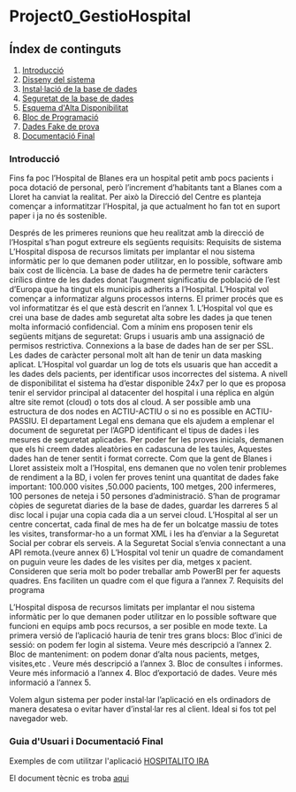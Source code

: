 # Project0_GestioHospital

## Índex de continguts
1. [Introducció](#introducció)
2. [Disseny del sistema](<DISSENY ER - RELACIONAL - SQL/README.md>)
3. [Instal·lació de la base de dades](<INSTAL·LACIÓ I CONFIGURACIÓ/installation.md>)
4. [Seguretat de la base de dades](<ESQUEMA DE SEGURETAT/README.md>)
5. [Esquema d'Alta Disponibilitat](<ESQUEMA ALTA DISPONIBILITAT/README.md>)
6. [Bloc de Programació](<BLOC DE PROGRAMACIÓ/README.md>)
7. [Dades Fake de prova](<DUMMY DATA/README.md>)
8. [Documentació Final](#Guia-d'Usuari-i-documentació-final)



### Introducció

Fins fa poc l’Hospital de Blanes era un hospital petit amb pocs pacients i poca dotació de personal, però l’increment d’habitants tant a Blanes com a Lloret ha canviat la realitat. Per això la Direcció del Centre es planteja començar a informatitzar l’Hospital, ja que actualment  ho fan tot en suport paper i ja no és sostenible.

Després de les primeres reunions que heu realitzat amb la direcció de l’Hospital s’han pogut extreure els següents requisits:
Requisits de sistema
L’Hospital disposa de recursos limitats per implantar el nou sistema informàtic per lo que demanen poder utilitzar, en lo possible, software amb baix cost de llicència.
La base de dades ha de permetre tenir caràcters cirílics dintre de les dades donat l’augment significatiu de població de l’est d’Europa que ha tingut els municipis adherits a l’Hospital.
L’Hospital vol començar a informatizar alguns processos interns. El primer procés que es vol informatitzar és el que està descrit en l’annex 1.
L’Hospital vol que es crei una base de dades amb seguretat alta sobre les dades ja que tenen molta informació confidencial. Com a mínim ens proposen tenir els següents mitjans de seguretat:
Grups i usuaris amb una assignació de permisos restrictiva.
Connexions a la base de dades han de ser per SSL.
Les dades de caràcter personal molt alt han de tenir un data masking aplicat.
L’Hospital vol guardar un log de tots els usuaris que han accedit a les dades dels pacients, per identificar usos incorrectes del sistema.
A nivell de disponibilitat el sistema ha d’estar disponible 24x7 per lo que es proposa tenir el servidor principal al datacenter del hospital i una réplica en algún altre site remot (cloud) o tots dos al cloud. A ser possible amb una estructura de dos nodes en ACTIU-ACTIU o si no es possible en ACTIU-PASSIU.
El departament Legal ens demana que els ajudem a emplenar el document de seguretat per l’AGPD identificant el tipus de dades i les mesures de seguretat aplicades.
Per poder fer les proves inicials, demanen que els hi creem dades aleatòries en cadascuna de les taules, Aquestes dades han de tener sentit i format correcte. Com que la gent de Blanes i Lloret assisteix molt a l’Hospital, ens demanen que no volen tenir problemes de rendiment a la BD, i volen fer  proves tenint una quantitat de dades fake important: 100.000  visites  ,50.000 pacients, 100 metges, 200 infermeres, 100 persones de neteja i 50 persones d’administració.
S’han de programar còpies de seguretat diaries de la base de dades, guardar les darreres 5 al disc local  i pujar una copia cada dia a un servei cloud.
L’Hospital al ser un centre concertat, cada final de mes ha de fer un bolcatge massiu de totes les visites, transformar-ho a un format XML i les ha d’enviar a la Seguretat Social per cobrar els serveis. A la Seguretat Social s’envia connectant a una API remota.(veure annex 6)
L’Hospital vol tenir un quadre de comandament on puguin veure les dades de les visites per dia, metges x pacient. Consideren que seria molt bo poder treballar amb PowerBI per fer aquests quadres. Ens faciliten un quadre com el que figura a l’annex 7.
Requisits del programa

L’Hospital disposa de recursos limitats per implantar el nou sistema informàtic per lo que demanen poder utilitzar en lo possible software que funcioni en equips amb pocs recursos, a ser posible en mode texte.
La primera versió de l’aplicació hauria de tenir tres grans blocs:
Bloc d’inici de sessió: on podem fer login al sistema. Veure més descripció a l’annex 2.
Bloc de manteniment: on podem donar d’alta nous pacients, metges, visites,etc . Veure més descripció a l’annex 3.
Bloc de consultes i informes. Veure més informació a l’annex 4.
Bloc d’exportació de dades. Veure més informació a l’annex 5.

Volem algun sistema per poder instal·lar l’aplicació en els ordinadors de manera desatesa o evitar haver d’instal·lar res al client. Ideal si fos tot pel navegador web.

### Guia d'Usuari i Documentació Final

Exemples de com utilitzar l'aplicació [HOSPITALITO IRA](<docs/Guia Usuari - Hospitalito IRA.pdf>)

El document tècnic es troba [aqui](README.md)

